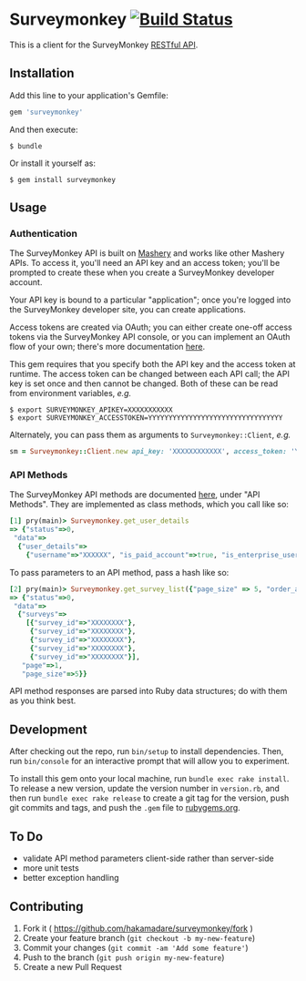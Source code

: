 # Surveymonkey [![Build Status](https://travis-ci.org/hakamadare/rubygem-surveymonkey.svg?branch=master)](https://travis-ci.org/hakamadare/rubygem-surveymonkey)

This is a client for the SurveyMonkey [RESTful API](http://developer.surveymonkey.com).

## Installation

Add this line to your application's Gemfile:

```ruby
gem 'surveymonkey'
```

And then execute:

    $ bundle

Or install it yourself as:

    $ gem install surveymonkey

## Usage

### Authentication

The SurveyMonkey API is built on [Mashery](http://www.mashery.com/) and works like other Mashery APIs.  To access it, you'll need an API key and an access token; you'll be prompted to create these when you create a SurveyMonkey developer account.

Your API key is bound to a particular "application"; once you're logged into the SurveyMonkey developer site, you can create applications.

Access tokens are created via OAuth; you can either create one-off access tokens via the SurveyMonkey API console, or you can implement an OAuth flow of your own; there's more documentation [here](https://developer.surveymonkey.com/mashery/guide_oauth).

This gem requires that you specify both the API key and the access token at runtime.  The access token can be changed between each API call; the API key is set once and then cannot be changed.  Both of these can be read from environment variables, _e.g._
```console
$ export SURVEYMONKEY_APIKEY=XXXXXXXXXXX
$ export SURVEYMONKEY_ACCESSTOKEN=YYYYYYYYYYYYYYYYYYYYYYYYYYYYYYYYY
```

Alternately, you can pass them as arguments to `Surveymonkey::Client`, _e.g._
```ruby
sm = Surveymonkey::Client.new api_key: 'XXXXXXXXXXXX', access_token: 'YYYYYYYYYYYYYYYYYYYY'
```

### API Methods

The SurveyMonkey API methods are documented [here](https://developer.surveymonkey.com/), under "API Methods".  They are implemented as class methods, which you call like so:
```ruby
[1] pry(main)> Surveymonkey.get_user_details
=> {"status"=>0,
 "data"=>
  {"user_details"=>
    {"username"=>"XXXXXX", "is_paid_account"=>true, "is_enterprise_user"=>false}}}
```

To pass parameters to an API method, pass a hash like so:
```ruby
[2] pry(main)> Surveymonkey.get_survey_list({"page_size" => 5, "order_asc" => true})
=> {"status"=>0,
 "data"=>
  {"surveys"=>
    [{"survey_id"=>"XXXXXXXX"},
     {"survey_id"=>"XXXXXXXX"},
     {"survey_id"=>"XXXXXXXX"},
     {"survey_id"=>"XXXXXXXX"},
     {"survey_id"=>"XXXXXXXX"}],
   "page"=>1,
   "page_size"=>5}}
```

API method responses are parsed into Ruby data structures; do with them as you think best.

## Development

After checking out the repo, run `bin/setup` to install dependencies. Then, run `bin/console` for an interactive prompt that will allow you to experiment.

To install this gem onto your local machine, run `bundle exec rake install`. To release a new version, update the version number in `version.rb`, and then run `bundle exec rake release` to create a git tag for the version, push git commits and tags, and push the `.gem` file to [rubygems.org](https://rubygems.org).

## To Do

* validate API method parameters client-side rather than server-side
* more unit tests
* better exception handling

## Contributing

1. Fork it ( https://github.com/hakamadare/surveymonkey/fork )
2. Create your feature branch (`git checkout -b my-new-feature`)
3. Commit your changes (`git commit -am 'Add some feature'`)
4. Push to the branch (`git push origin my-new-feature`)
5. Create a new Pull Request
